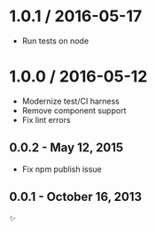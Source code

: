 1.0.1 / 2016-05-17
==================

  * Run tests on node

1.0.0 / 2016-05-12
==================

  * Modernize test/CI harness
  * Remove component support
  * Fix lint errors

0.0.2 - May 12, 2015
--------------------

- Fix npm publish issue

0.0.1 - October 16, 2013
------------------------
:sparkles:
